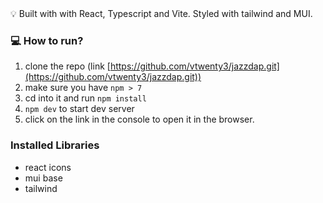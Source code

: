 
<aside>
💡 Built with with React, Typescript and Vite. Styled with tailwind and MUI.
</aside>

### 💻 How to run?
1. clone the repo (link [https://github.com/vtwenty3/jazzdap.git](https://github.com/vtwenty3/jazzdap.git))
2. make sure you have `npm > 7`
3. cd into it and run `npm install`
4. `npm dev` to start dev server
5. click on the link in the console to open it in the browser.


### Installed Libraries
- react icons
- mui base
- tailwind
